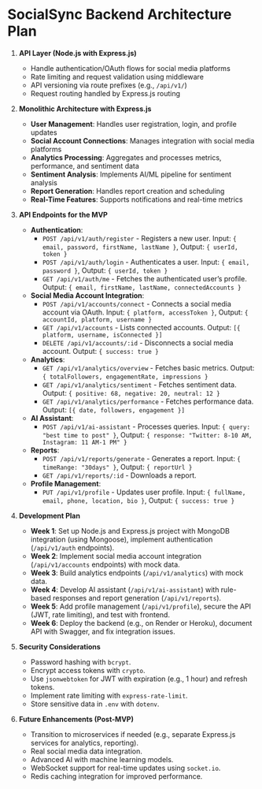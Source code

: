 # SocialSync Backend Architecture Plan

1. **API Layer (Node.js with Express.js)**  
   - Handle authentication/OAuth flows for social media platforms  
   - Rate limiting and request validation using middleware  
   - API versioning via route prefixes (e.g., `/api/v1/`)  
   - Request routing handled by Express.js routing  

2. **Monolithic Architecture with Express.js**  
   - **User Management**: Handles user registration, login, and profile updates  
   - **Social Account Connections**: Manages integration with social media platforms  
   - **Analytics Processing**: Aggregates and processes metrics, performance, and sentiment data  
   - **Sentiment Analysis**: Implements AI/ML pipeline for sentiment analysis  
   - **Report Generation**: Handles report creation and scheduling  
   - **Real-Time Features**: Supports notifications and real-time metrics  

3. **API Endpoints for the MVP**  
   - **Authentication**:  
     - `POST /api/v1/auth/register` - Registers a new user. Input: `{ email, password, firstName, lastName }`, Output: `{ userId, token }`  
     - `POST /api/v1/auth/login` - Authenticates a user. Input: `{ email, password }`, Output: `{ userId, token }`  
     - `GET /api/v1/auth/me` - Fetches the authenticated user’s profile. Output: `{ email, firstName, lastName, connectedAccounts }`  
   - **Social Media Account Integration**:  
     - `POST /api/v1/accounts/connect` - Connects a social media account via OAuth. Input: `{ platform, accessToken }`, Output: `{ accountId, platform, username }`  
     - `GET /api/v1/accounts` - Lists connected accounts. Output: `[{ platform, username, isConnected }]`  
     - `DELETE /api/v1/accounts/:id` - Disconnects a social media account. Output: `{ success: true }`  
   - **Analytics**:  
     - `GET /api/v1/analytics/overview` - Fetches basic metrics. Output: `{ totalFollowers, engagementRate, impressions }`  
     - `GET /api/v1/analytics/sentiment` - Fetches sentiment data. Output: `{ positive: 68, negative: 20, neutral: 12 }`  
     - `GET /api/v1/analytics/performance` - Fetches performance data. Output: `[{ date, followers, engagement }]`  
   - **AI Assistant**:  
     - `POST /api/v1/ai-assistant` - Processes queries. Input: `{ query: "best time to post" }`, Output: `{ response: "Twitter: 8-10 AM, Instagram: 11 AM-1 PM" }`  
   - **Reports**:  
     - `POST /api/v1/reports/generate` - Generates a report. Input: `{ timeRange: "30days" }`, Output: `{ reportUrl }`  
     - `GET /api/v1/reports/:id` - Downloads a report.  
   - **Profile Management**:  
     - `PUT /api/v1/profile` - Updates user profile. Input: `{ fullName, email, phone, location, bio }`, Output: `{ success: true }`  

4. **Development Plan**  
   - **Week 1**: Set up Node.js and Express.js project with MongoDB integration (using Mongoose), implement authentication (`/api/v1/auth` endpoints).  
   - **Week 2**: Implement social media account integration (`/api/v1/accounts` endpoints) with mock data.  
   - **Week 3**: Build analytics endpoints (`/api/v1/analytics`) with mock data.  
   - **Week 4**: Develop AI assistant (`/api/v1/ai-assistant`) with rule-based responses and report generation (`/api/v1/reports`).  
   - **Week 5**: Add profile management (`/api/v1/profile`), secure the API (JWT, rate limiting), and test with frontend.  
   - **Week 6**: Deploy the backend (e.g., on Render or Heroku), document API with Swagger, and fix integration issues.

5. **Security Considerations**  
   - Password hashing with `bcrypt`.  
   - Encrypt access tokens with `crypto`.  
   - Use `jsonwebtoken` for JWT with expiration (e.g., 1 hour) and refresh tokens.  
   - Implement rate limiting with `express-rate-limit`.  
   - Store sensitive data in `.env` with `dotenv`.

6. **Future Enhancements (Post-MVP)**  
   - Transition to microservices if needed (e.g., separate Express.js services for analytics, reporting).  
   - Real social media data integration.  
   - Advanced AI with machine learning models.  
   - WebSocket support for real-time updates using `socket.io`.  
   - Redis caching integration for improved performance.